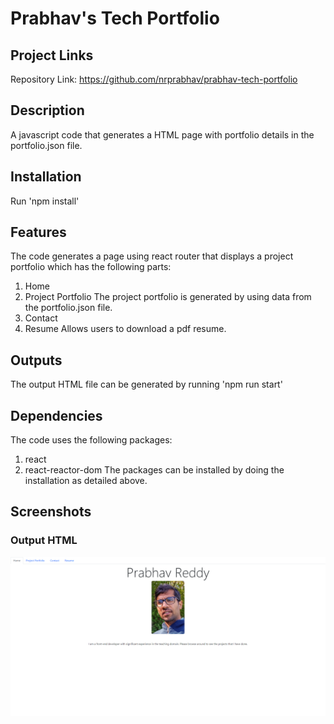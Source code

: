 # Prabhav's Tech Portfolio

## Project Links
Repository Link: https://github.com/nrprabhav/prabhav-tech-portfolio

## Description
A javascript code that generates a HTML page with portfolio details in the portfolio.json file.

## Installation
Run 'npm install'

## Features
The code generates a page using react router that displays a project portfolio which has the following parts:
1. Home
2. Project Portfolio
    The project portfolio is generated by using data from the portfolio.json file.
3. Contact
4. Resume
    Allows users to download a pdf resume.


## Outputs
The output HTML file can be generated by running 'npm run start'

## Dependencies
The code uses the following packages:
1. react
2. react-reactor-dom
The packages can be installed by doing the installation as detailed above.

## Screenshots

### Output HTML
![](./public/screenShot.png)
